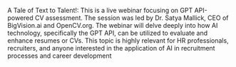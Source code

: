 A Tale of Text to Talent!: This is a live webinar focusing on GPT API-powered CV assessment. The session was led by Dr. Satya Mallick, CEO of BigVision.ai and OpenCV.org. The webinar will delve deeply into how AI technology, specifically the GPT API, can be utilized to evaluate and enhance resumes or CVs. This topic is highly relevant for HR professionals, recruiters, and anyone interested in the application of AI in recruitment processes and career development
